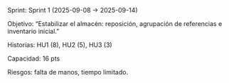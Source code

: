 Sprint: Sprint 1 (2025-09-08 → 2025-09-14)

Objetivo: “Estabilizar el almacén: reposición, agrupación de referencias e inventario inicial.”

Historias: HU1 (8), HU2 (5), HU3 (3)

Capacidad: 16 pts

Riesgos: falta de manos, tiempo limitado.

